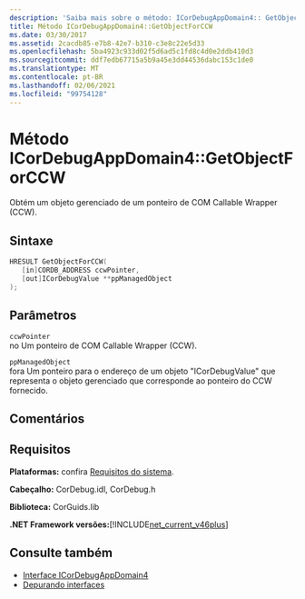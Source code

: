 ```yaml
---
description: 'Saiba mais sobre o método: ICorDebugAppDomain4:: GetObjectForCCW'
title: Método ICorDebugAppDomain4::GetObjectForCCW
ms.date: 03/30/2017
ms.assetid: 2cacdb85-e7b8-42e7-b310-c3e8c22e5d33
ms.openlocfilehash: 5ba4923c933d02f5d6ad5c1fd8c4d0e2ddb410d3
ms.sourcegitcommit: ddf7edb67715a5b9a45e3dd44536dabc153c1de0
ms.translationtype: MT
ms.contentlocale: pt-BR
ms.lasthandoff: 02/06/2021
ms.locfileid: "99754128"
---
```

# <a name="icordebugappdomain4getobjectforccw-method"></a>Método ICorDebugAppDomain4::GetObjectForCCW

Obtém um objeto gerenciado de um ponteiro de COM Callable Wrapper (CCW).  
  
## <a name="syntax"></a>Sintaxe  
  
```cpp  
HRESULT GetObjectForCCW(  
   [in]CORDB_ADDRESS ccwPointer,
   [out]ICorDebugValue **ppManagedObject  
);  
```  
  
## <a name="parameters"></a>Parâmetros  

 `ccwPointer`  
 no Um ponteiro de COM Callable Wrapper (CCW).  
  
 `ppManagedObject`  
 fora Um ponteiro para o endereço de um objeto "ICorDebugValue" que representa o objeto gerenciado que corresponde ao ponteiro do CCW fornecido.  
  
## <a name="remarks"></a>Comentários  
  
## <a name="requirements"></a>Requisitos  

 **Plataformas:** confira [Requisitos do sistema](../../get-started/system-requirements.md).  
  
 **Cabeçalho:** CorDebug.idl, CorDebug.h  
  
 **Biblioteca:** CorGuids.lib  
  
 **.NET Framework versões:**[!INCLUDE[net_current_v46plus](../../../../includes/net-current-v46plus-md.md)]  
  
## <a name="see-also"></a>Consulte também

- [Interface ICorDebugAppDomain4](icordebugappdomain4-interface.md)
- [Depurando interfaces](debugging-interfaces.md)
